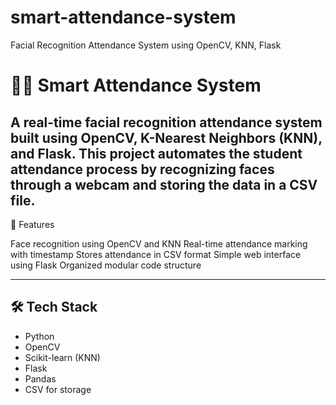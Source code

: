 # smart-attendance-system
Facial Recognition Attendance System using OpenCV, KNN, Flask
# 🧑‍🎓 Smart Attendance System

A real-time facial recognition attendance system built using OpenCV, K-Nearest Neighbors (KNN), and Flask. This project automates the student attendance process by recognizing faces through a webcam and storing the data in a CSV file.
---
🚀 Features

Face recognition using OpenCV and KNN
Real-time attendance marking with timestamp
Stores attendance in CSV format
Simple web interface using Flask
Organized modular code structure

---

## 🛠️ Tech Stack

- Python
- OpenCV
- Scikit-learn (KNN)
- Flask
- Pandas
- CSV for storage

